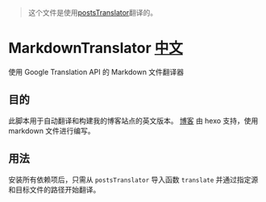> 这个文件是使用[postsTranslator](postsTranslator.js)翻译的。
# MarkdownTranslator [中文](README-zh.md)
使用 Google Translation API 的 Markdown 文件翻译器
## 目的
此脚本用于自动翻译和构建我的博客站点的英文版本。 [博客](randomnamer.github.io/StaticBlog) 由 hexo 支持，使用 markdown 文件进行编写。
## 用法
安装所有依赖项后，只需从 `postsTranslator` 导入函数 `translate` 并通过指定源和目标文件的路径开始翻译。
